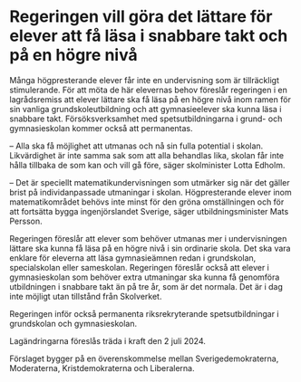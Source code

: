 # Regeringen vill göra det lättare för elever att få läsa i snabbare takt och på en högre nivå

Många högpresterande elever får inte en undervisning som är tillräckligt stimulerande. För att möta de här elevernas behov föreslår regeringen i en lagrådsremiss att elever lättare ska få läsa på en högre nivå inom ramen för sin vanliga grundskoleutbildning och att gymnasieelever ska kunna läsa i snabbare takt. Försöksverksamhet med spetsutbildningarna i grund- och gymnasieskolan kommer också att permanentas.

– Alla ska få möjlighet att utmanas och nå sin fulla potential i skolan. Likvärdighet är inte samma sak som att alla behandlas lika, skolan får inte hålla tillbaka de som kan och vill gå före, säger skolminister Lotta Edholm.

– Det är speciellt matematikundervisningen som utmärker sig när det gäller brist på individanpassade utmaningar i skolan. Högpresterande elever inom matematikområdet behövs inte minst för den gröna omställningen och för att fortsätta bygga ingenjörslandet Sverige, säger utbildningsminister Mats Persson.

Regeringen föreslår att elever som behöver utmanas mer i undervisningen lättare ska kunna få läsa på en högre nivå i sin ordinarie skola. Det ska vara enklare för eleverna att läsa gymnasieämnen redan i grundskolan, specialskolan eller sameskolan. Regeringen föreslår också att elever i gymnasieskolan som behöver extra utmaningar ska kunna få genomföra utbildningen i snabbare takt än på tre år, som är det normala. Det är i dag inte möjligt utan tillstånd från Skolverket.

Regeringen inför också permanenta riksrekryterande spetsutbildningar i grundskolan och gymnasieskolan.

Lagändringarna föreslås träda i kraft den 2 juli 2024.

Förslaget bygger på en överenskommelse mellan Sverigedemokraterna, Moderaterna, Kristdemokraterna och Liberalerna.
